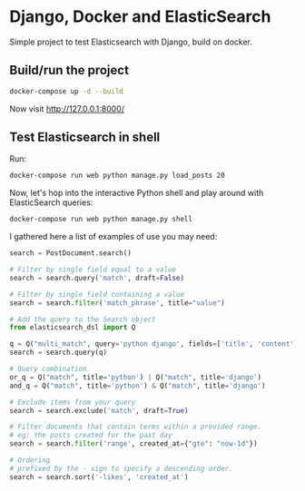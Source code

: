 # Django, Docker and ElasticSearch

Simple project to test Elasticsearch with Django, build on docker.

## Build/run the project

```bash
docker-compose up -d --build
```

Now visit http://127.0.0.1:8000/ 

## Test Elasticsearch in shell

Run:

```bash
docker-compose run web python manage.py load_posts 20
```

Now, let's hop into the interactive Python shell and play around with ElasticSearch queries:

```bash
docker-compose run web python manage.py shell
```

I gathered here a list of examples of use you may need:

```python
search = PostDocument.search()

# Filter by single field equal to a value
search = search.query('match', draft=False)

# Filter by single field containing a value
search = search.filter('match_phrase', title="value")

# Add the query to the Search object
from elasticsearch_dsl import Q

q = Q("multi_match", query='python django', fields=['title', 'content'])
search = search.query(q)

# Query combination
or_q = Q("match", title='python') | Q("match", title='django')
and_q = Q("match", title='python') & Q("match", title='django')

# Exclude items from your query
search = search.exclude('match', draft=True)

# Filter documents that contain terms within a provided range.
# eg: the posts created for the past day
search = search.filter('range', created_at={"gte": "now-1d"})

# Ordering
# prefixed by the - sign to specify a descending order.
search = search.sort('-likes', 'created_at')
```
